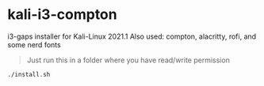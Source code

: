 # kali-i3-compton

i3-gaps installer for Kali-Linux 2021.1
Also used: compton, alacritty, rofi, and some nerd fonts

> Just run this in a folder where you have read/write permission

```bash
./install.sh
```
